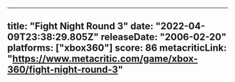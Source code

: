 
---
title: "Fight Night Round 3"
date: "2022-04-09T23:38:29.805Z"
releaseDate: "2006-02-20"
platforms: ["xbox360"]
score: 86
metacriticLink: "https://www.metacritic.com/game/xbox-360/fight-night-round-3"
---
